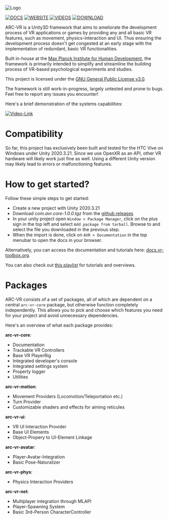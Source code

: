 ![Logo](https://github.com/MPIB/arc-vr/blob/main/Packages/com.avr.core/Package_Resources/avr_logo_bw_wide.png?raw=true)

[![DOCS](https://i.imgur.com/MzumbEx.png)](https://docs.vr-toolbox.org/docs/html/)
[![WEBSITE](https://i.imgur.com/pizJwKE.png)](https://www.vr-toolbox.org/)
[![VIDEOS](https://i.imgur.com/RsrtpHZ.png)](https://www.youtube.com/playlist?list=PLh6z44emfoZ3ztXtrFRipGGQKSisaUAyD)
[![DOWNLOAD](https://i.imgur.com/RYPTimL.png)](https://github.com/MPIB/arc-vr/releases)

ARC-VR is a Unity3D framework that aims to ameliorate the development process of VR applications or games by providing any and all basic VR features, such as movement, physics-interaction and UI. Thus ensuring the development process doesn't get congested at an early stage with the implementation of redundant, basic VR functionalities.

Built in-house at the [Max Planck Institute for Human Development](https://www.mpib-berlin.mpg.de/en), the framework is primarily intended to simplify and streamline the building process of VR-based psychological experiments and studies.

This project is licensed under the [GNU General Public License v3.0](https://github.com/MPIB/arc-vr/blob/main/LICENSE).

The framework is still work-in-progress, largely untested and prone to bugs. Feel free to report any issues you encounter!

Here's a brief demonstration of the systems capabilities:

[![Video-Link](https://i.imgur.com/T46NQyA.jpg)](https://www.youtube.com/watch?v=NHDEzg9Detg)

# Compatibility

So far, this project has exclusively been built and tested for the HTC Vive on Windows under Unity 2020.3.21. Since we use OpenXR as an API, other VR hardware will likely work just fine as well. Using a different Unity version may likely lead to errors or malfunctioning features.

# How to get started?

Follow these simple steps to get started:
- Create a new project with Unity 2020.3.21
- Download *com.avr.core-1.0.0.tgz* from the [github releases](https://github.com/MPIB/arc-vr/releases)
- In your unity project open `Window > Package Manager`, click on the plus sign in the top left and select `Add package from tarball`. Browse to and select the file you downloaded in the previous step.
- When the import is done, click on `AVR > Documentation` in the top menubar to open the docs in your browser.

Alternatively, you can access the documentation and tutorials here: [docs.vr-toolbox.org](https://docs.vr-toolbox.org/docs/html/).

You can also check out [this playlist](https://www.youtube.com/playlist?list=PLh6z44emfoZ3ztXtrFRipGGQKSisaUAyD) for tutorials and overviews.

# Packages

ARC-VR consists of a set of packages, all of which are dependent on a central `arc-vr-core` package, but otherwise function completely independently.
This allows you to pick and choose which features you need for your project and avoid unnecessary dependencies.

Here's an overview of what each package provides:

**arc-vr-core**:
- Documentation
- Trackable VR Controllers
- Base VR PlayerRig
- Integrated developer's console
- Integrated settings system
- Property logger
- Utilities

**arc-vr-motion**:
- Movement Providers (Locomotion/Teleportation etc.)
- Turn Provider
- Customizable shaders and effects for aiming reticules

**arc-vr-ui**:
- VR UI Interaction Provider
- Base UI Elements
- Object-Propery to UI-Element Linkage

**arc-vr-avatar**:
- Player-Avatar-Integration
- Basic Pose-Naturalizer

**arc-vr-phys**:
- Physics Interaction Providers

**arc-vr-net**:
- Multiplayer integration through MLAPI
- Player-Spawning System
- Basic 3rd-Person CharacterController
